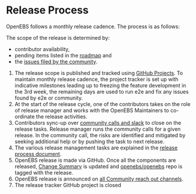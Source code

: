 # Release Process

OpenEBS follows a monthly release cadence. The process is as follows:

The scope of the release is determined by:
- contributor availability, 
- pending items listed in the [roadmap](./ROADMAP.md) and 
- the [issues filed by the community](https://github.com/search?q=is%3Aissue+is%3Aopen+label%3Aproject%2Fcommunity+org%3Aopenebs&type=Issues). 

1. The release scope is published and tracked using [GitHub Projects](https://github.com/orgs/openebs/projects). To maintain monthly release cadence, the project tracker is set up with indicative milestones leading up to freezing the feature development in the 3rd week, the remaining days are used to run e2e and fix any issues found by e2e or community. 
1. At the start of the release cycle, one of the contributors takes on the role of release manager and works with the OpenEBS Maintainers to co-ordinate the release activities.  
1. Contributors sync-up over [community calls and slack](./community/) to close on the release tasks. Release manager runs the community calls for a given release. In the community call, the risks are identified and mitigated by seeking additional help or by pushing the task to next release.
1. The various release management tasks are explained in the [release process document](./contribute/process/release-management.md).
1. OpenEBS release is made via GitHub. Once all the components are released, [Change Summary](https://github.com/openebs/openebs/wiki) is updated and [openebs/openebs](https://github.com/openebs/openebs/releases) repo is tagged with the release. 
1. OpenEBS release is announced on [all Community reach out channels](./community/).
1. The release tracker GitHub project is closed
